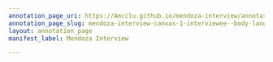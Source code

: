 ```yaml
---
annotation_page_uri: https://Amcclu.github.io/mendoza-interview/annotations/mendoza-interview-canvas-1-interviewee--body-language.json
annotation_page_slug: mendoza-interview-canvas-1-interviewee--body-language
layout: annotation_page
manifest_label: Mendoza Interview

---
```

